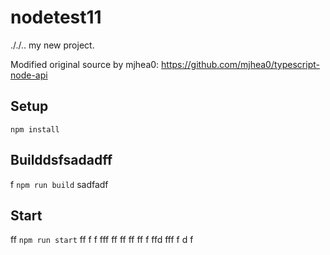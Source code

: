 # nodetest11
././..
my new project.

Modified original source by mjhea0: https://github.com/mjhea0/typescript-node-api

## Setup

`npm install`

## Builddsfsadadff
f
`npm run build`
sadfadf
## Start
ff
`npm run start`
ff
f
f
fff
ff
ff
ff
ff
f
ffd
fff
f
d
f
